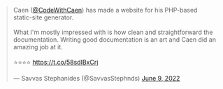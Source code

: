 <blockquote class="twitter-tweet" data-conversation="none" data-dnt="true" data-theme="dark"><p lang="en" dir="ltr">Caen (<a href="https://twitter.com/CodeWithCaen?ref_src=twsrc%5Etfw">@CodeWithCaen</a>) has made a website for his PHP-based static-site generator.<br><br>What I&#39;m mostly impressed with is how clean and straightforward the documentation. Writing good documentation is an art and Caen did an amazing job at it. <br><br>⭐️⭐️⭐️⭐️ <a href="https://t.co/58sdIBxCrj">https://t.co/58sdIBxCrj</a></p>&mdash; Savvas Stephanides (@SavvasStephnds) <a href="https://twitter.com/SavvasStephnds/status/1534928318503391233?ref_src=twsrc%5Etfw">June 9, 2022</a></blockquote>
